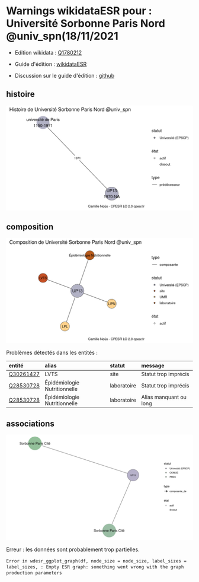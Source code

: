 Warnings wikidataESR pour : Université Sorbonne Paris Nord @univ_spn(18/11/2021
================

- Edition wikidata : [Q1780212](https://www.wikidata.org/wiki/Q1780212)
- Guide d'édition : [wikidataESR](https://github.com/cpesr/wikidataESR/)

- Discussion sur le guide d'édition : [github](https://github.com/cpesr/wikidataESR/issues)



## histoire 

![Graphique non généré](Q1780212-histoire.png) 

 



## composition 

![Graphique non généré](Q1780212-composition.png) 

Problèmes détectés dans les entités :

|entité                                               |alias                        |statut      |message                |
|:----------------------------------------------------|:----------------------------|:-----------|:----------------------|
|[Q30261427](https://www.wikidata.org/wiki/Q30261427) |LVTS                         |site        |Statut trop imprécis   |
|[Q28530728](https://www.wikidata.org/wiki/Q28530728) |Épidémiologie Nutritionnelle |laboratoire |Statut trop imprécis   |
|[Q28530728](https://www.wikidata.org/wiki/Q28530728) |Épidémiologie Nutritionnelle |laboratoire |Alias manquant ou long |

 



## associations 

![Graphique non généré](Q1780212-associations.png) 

 


Erreur : les données sont probablement trop partielles.
```
Error in wdesr_ggplot_graph(df, node_size = node_size, label_sizes = label_sizes, : Empty ESR graph: something went wrong with the graph production parameters

``` 

